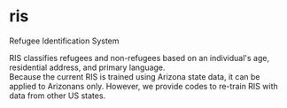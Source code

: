 # ris
Refugee Identification System

RIS classifies refugees and non-refugees based on an individual's age, residential address, and primary language.<BR> 
Because the current RIS is trained using Arizona state data, it can be applied to Arizonans only. 
However, we provide codes to re-train RIS with data from other US states.
